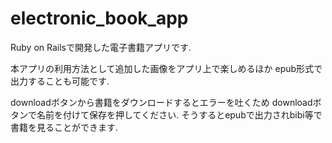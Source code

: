 # electronic_book_app

Ruby on Railsで開発した電子書籍アプリです.

本アプリの利用方法として追加した画像をアプリ上で楽しめるほか
epub形式で出力することも可能です.

downloadボタンから書籍をダウンロードするとエラーを吐くため
downloadボタンで名前を付けて保存を押してください.
そうするとepubで出力されbibi等で書籍を見ることができます.
